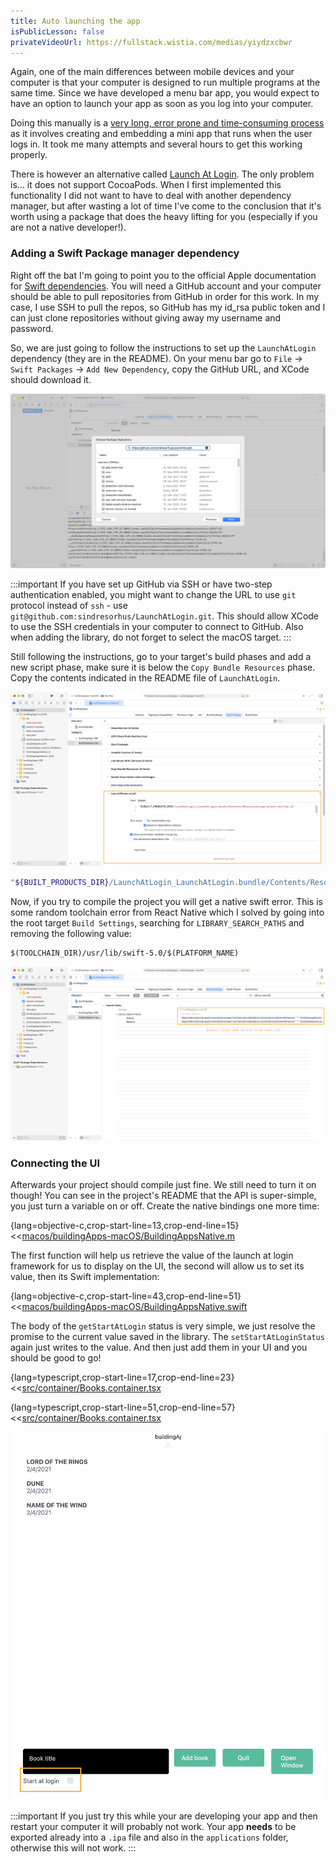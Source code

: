 ```yaml
---
title: Auto launching the app
isPublicLesson: false
privateVideoUrl: https://fullstack.wistia.com/medias/yiydzxcbwr
---
```


Again, one of the main differences between mobile devices and your computer is that your computer is designed to run multiple programs at the same time. Since we have developed a menu bar app, you would expect to have an option to launch your app as soon as you log into your computer.

Doing this manually is a [very long, error prone and time-consuming process](https://theswiftdev.com/how-to-launch-a-macos-app-at-login/) as it involves creating and embedding a mini app that runs when the user logs in. It took me many attempts and several hours to get this working properly.

There is however an alternative called [Launch At Login](https://github.com/sindresorhus/LaunchAtLogin). The only problem is... it does not support CocoaPods. When I first implemented this functionality I did not want to have to deal with another dependency manager, but after wasting a lot of time I've come to the conclusion that it's worth using a package that does the heavy lifting for you (especially if you are not a native developer!).

### Adding a Swift Package manager dependency

Right off the bat I'm going to point you to the official Apple documentation for [Swift dependencies](https://developer.apple.com/documentation/xcode/adding_package_dependencies_to_your_app). You will need a GitHub account and your computer should be able to pull repositories from GitHub in order for this work. In my case, I use SSH to pull the repos, so GitHub has my id_rsa public token and I can just clone repositories without giving away my username and password.

So, we are just going to follow the instructions to set up the `LaunchAtLogin` dependency (they are in the README). On your menu bar go to `File` -> `Swift Packages` -> `Add New Dependency`, copy the GitHub URL, and XCode should download it.

![Swift dependency](./public/swiftDependency.png)


:::important
If you have set up GitHub via SSH or have two-step authentication enabled, you might want to change the URL to use `git` protocol instead of `ssh` - use `git@github.com:sindresorhus/LaunchAtLogin.git`. This should allow XCode to use the SSH credentials in your computer to connect to GitHub. Also when adding the library, do not forget to select the macOS target.
:::

Still following the instructions, go to your target's build phases and add a new script phase, make sure it is below the `Copy Bundle Resources` phase. Copy the contents indicated in the README file of `LaunchAtLogin`.

![Launch script](./public/launchScript.png)

```bash
"${BUILT_PRODUCTS_DIR}/LaunchAtLogin_LaunchAtLogin.bundle/Contents/Resources/copy-helper-swiftpm.sh"
```

Now, if you try to compile the project you will get a native swift error. This is some random toolchain error from React Native which I solved by going into the root target `Build Settings`, searching for `LIBRARY_SEARCH_PATHS` and removing the following value:

```
$(TOOLCHAIN_DIR)/usr/lib/swift-5.0/$(PLATFORM_NAME)
```

![Swift search path](./public/swiftSearchPath.png)


### Connecting the UI

Afterwards your project should compile just fine. We still need to turn it on though! You can see in the project's README that the API is super-simple, you just turn a variable on or off. Create the native bindings one more time:

{lang=objective-c,crop-start-line=13,crop-end-line=15}
<<[macos/buildingApps-macOS/BuildingAppsNative.m](./protected/macos/buildingApps-macOS/BuildingAppsNative.m)

The first function will help us retrieve the value of the launch at login framework for us to display on the UI, the second will allow us to set its value, then its Swift implementation:

{lang=objective-c,crop-start-line=43,crop-end-line=51}
<<[macos/buildingApps-macOS/BuildingAppsNative.swift](./protected/macos/buildingApps-macOS/BuildingAppsNative.swift)

The body of the `getStartAtLogin` status is very simple, we just resolve the promise to the current value saved in the library. The `setStartAtLoginStatus` again just writes to the value. And then just add them in your UI and you should be good to go!

{lang=typescript,crop-start-line=17,crop-end-line=23}
<<[src/container/Books.container.tsx](./protected/src/container/Books.container.tsx)

{lang=typescript,crop-start-line=51,crop-end-line=57}
<<[src/container/Books.container.tsx](./protected/src/container/Books.container.tsx)

![start at login switch](./public/startAtLogin.png)

:::important
If you just try this while your are developing your app and then restart your computer it will probably not work. Your app **needs** to be exported already into a `.ipa` file and also in the `applications` folder, otherwise this will not work.
:::